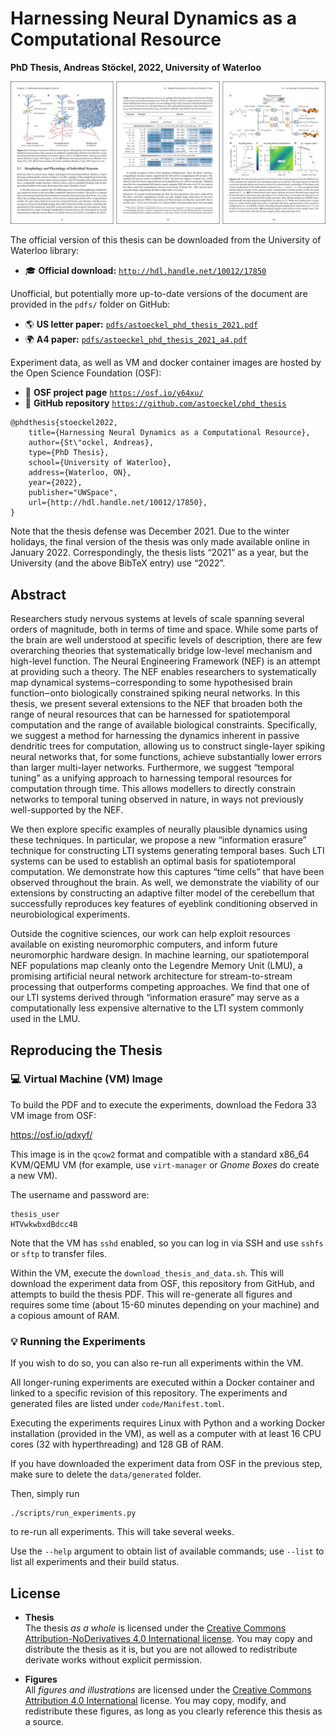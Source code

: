 # Harnessing Neural Dynamics as a Computational Resource
**PhD Thesis, Andreas Stöckel, 2022, University of Waterloo**

![Some pages from the thesis](readme_header.jpg)

The official version of this thesis can be downloaded from the University of Waterloo library:  
* 🎓 **Official download:** [`http://hdl.handle.net/10012/17850`](http://hdl.handle.net/10012/17850)

Unofficial, but potentially more up-to-date versions of the document are provided in the `pdfs/` folder on GitHub:
* 🌎 **US letter paper:** [`pdfs/astoeckel_phd_thesis_2021.pdf`](pdfs/astoeckel_phd_thesis_2021.pdf)
* 🌍 **A4 paper:** [`pdfs/astoeckel_phd_thesis_2021_a4.pdf`](pdfs/astoeckel_phd_thesis_2021_a4.pdf)

Experiment data, as well as VM and docker container images are hosted by the Open Science Foundation (OSF):

* 📌 **OSF project page** [`https://osf.io/y64xu/`](https://osf.io/y64xu/)
* 📌 **GitHub repository** [`https://github.com/astoeckel/phd_thesis`](https://github.com/astoeckel/phd_thesis)

```
@phdthesis{stoeckel2022,
    title={Harnessing Neural Dynamics as a Computational Resource},
    author={St\"ockel, Andreas},
    type={PhD Thesis},
    school={University of Waterloo},
    address={Waterloo, ON},
    year={2022},
    publisher="UWSpace",
    url={http://hdl.handle.net/10012/17850},
}
```

Note that the thesis defense was December 2021.
Due to the winter holidays, the final version of the thesis was only made available online in January 2022.
Correspondingly, the thesis lists “2021” as a year, but the University (and the above BibTeX entry) use “2022”.

## Abstract

Researchers study nervous systems at levels of scale spanning several orders of magnitude, both in terms of time and space.
While some parts of the brain are well understood at specific levels of description, there are few overarching theories that systematically bridge low-level mechanism and high-level function.
The Neural Engineering Framework (NEF) is an attempt at providing such a theory.
The NEF enables researchers to systematically map dynamical systems‒corresponding to some hypothesised brain function‒onto biologically constrained spiking neural networks.
In this thesis, we present several extensions to the NEF that broaden both the range of neural resources that can be harnessed for spatiotemporal computation and the range of available biological constraints.
Specifically, we suggest a method for harnessing the dynamics inherent in passive dendritic trees for computation, allowing us to construct single-layer spiking neural networks that, for some functions, achieve substantially lower errors than larger multi-layer networks.
Furthermore, we suggest “temporal tuning” as a unifying approach to harnessing temporal resources for computation through time.
This allows modellers to directly constrain networks to temporal tuning observed in nature, in ways not previously well-supported by the NEF.

We then explore specific examples of neurally plausible dynamics using these techniques.
In particular, we propose a new “information erasure” technique for constructing LTI systems generating temporal bases.
Such LTI systems can be used to establish an optimal basis for spatiotemporal computation.
We demonstrate how this captures “time cells” that have been observed throughout the brain.
As well, we demonstrate the viability of our extensions by constructing an adaptive filter model of the cerebellum that successfully reproduces key features of eyeblink conditioning observed in neurobiological experiments.

Outside the cognitive sciences, our work can help exploit resources available on existing neuromorphic computers, and inform future neuromorphic hardware design.
In machine learning, our spatiotemporal NEF populations map cleanly onto the Legendre Memory Unit (LMU), a promising artificial neural network architecture for stream-to-stream processing that outperforms competing approaches.
We find that one of our LTI systems derived through “information erasure” may serve as a computationally less expensive alternative to the LTI system commonly used in the LMU.


## Reproducing the Thesis

### 💻 Virtual Machine (VM) Image

To build the PDF and to execute the experiments, download the Fedora 33 VM image from OSF:

https://osf.io/qdxyf/

This image is in the `qcow2` format and compatible with a standard x86_64 KVM/QEMU VM (for example, use `virt-manager` or *Gnome Boxes* do create a new VM).

The username and password are:
```
thesis_user
HTVwkwbxdBdcc4B
```

Note that the VM has `sshd` enabled, so you can log in via SSH and use `sshfs` or `sftp` to transfer files.

Within the VM, execute the `download_thesis_and_data.sh`.
This will download the experiment data from OSF, this repository from GitHub, and attempts to build the thesis PDF.
This will re-generate all figures and requires some time (about 15-60 minutes depending on your machine) and a copious amount of RAM.

### 💡 Running the Experiments

If you wish to do so, you can also re-run all experiments within the VM.

All longer-runing experiments are executed within a Docker container and linked to a specific revision of this repository.
The experiments and generated files are listed under `code/Manifest.toml`.

Executing the experiments requires Linux with Python and a working Docker installation (provided in the VM), as well as a computer with at least 16 CPU cores (32 with hyperthreading) and 128 GB of RAM.

If you have downloaded the experiment data from OSF in the previous step, make sure to delete the `data/generated` folder.

Then, simply run
```
./scripts/run_experiments.py
```
to re-run all experiments. This will take several weeks.

Use the `--help` argument to obtain list of available commands; use `--list` to list all experiments and their build status.

## License

* **Thesis**  
The thesis *as a whole* is licensed under the [Creative Commons Attribution-NoDerivatives 4.0 International license](http://creativecommons.org/licenses/by-nd/4.0/). You may copy and distribute the thesis as it is, but you are not allowed to redistribute derivate works without explicit permission.

* **Figures**  
All *figures and illustrations* are licensed under the [Creative Commons  Attribution 4.0 International](http://creativecommons.org/licenses/by/4.0/) license.
You may copy, modify, and redistribute these figures, as long as you clearly reference this thesis as a source.

